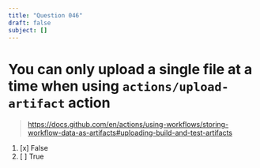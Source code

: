 ```yaml
---
title: "Question 046"
draft: false
subject: []
---
```


# You can only upload a single file at a time when using `actions/upload-artifact` action

> https://docs.github.com/en/actions/using-workflows/storing-workflow-data-as-artifacts#uploading-build-and-test-artifacts
1. [x] False
1. [ ] True
